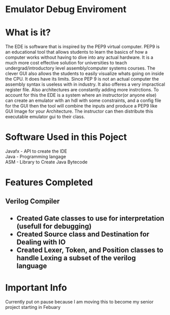 # Emulator Debug Enviroment
# What is it?
The EDE is software that is inspired by the PEP9 virtual computer. PEP9 is an educational tool that allows students to learn the basics of how a computer works without having to dive into any actual hardware. It is a much more cost effective solution for universities to teach undergrad/introductory level assembly/computer systems courses. The clever GUI also allows the students to easily visualize whats going on inside the CPU. It does have its limits. Since PEP 9 is not an actual computer the assembly syntax is useless with in industry. It also offeres a very impractical register file. Also architectures are constantly adding more instrctions. To account for this the EDE is a system where an instructor(or anyone else) can create an emulator with an hdl with some constraints, and a config file for the GUI then the tool will combine the inputs and produce a PEP9 like GUI Image for your Architecture. The instructor can then distribute this executable emulator gui to their class.

# Software Used in this Poject
Javafx - API to create the IDE <br>
Java - Programming langage <br>
ASM - Library to Create Java Bytecode

# Features Completed
<h2> Verilog Compiler <h2>
  <ul>
    <li> Created Gate classes to use for interpretation (usefull for debugging) </li>
    <li> Created Source class and Destination for Dealing with IO</li>
    <li> Created Lexer, Token, and Position classes to handle Lexing a subset of the verilog language</li>
  </ul>

# Important Info
Currently put on pause because I am moving this to become my senior project starting in Febuary
